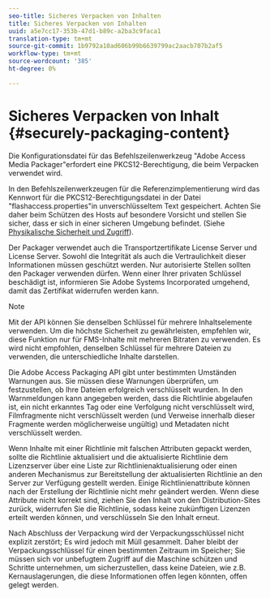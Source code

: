 ```yaml
---
seo-title: Sicheres Verpacken von Inhalten
title: Sicheres Verpacken von Inhalten
uuid: a5e7cc17-353b-47d1-b89c-a2ba3c9faca1
translation-type: tm+mt
source-git-commit: 1b9792a10ad606b99b6639799ac2aacb707b2af5
workflow-type: tm+mt
source-wordcount: '385'
ht-degree: 0%

---
```



# Sicheres Verpacken von Inhalt {#securely-packaging-content}

Die Konfigurationsdatei für das Befehlszeilenwerkzeug &quot;Adobe Access Media Packager&quot;erfordert eine PKCS12-Berechtigung, die beim Verpacken verwendet wird.

In den Befehlszeilenwerkzeugen für die Referenzimplementierung wird das Kennwort für die PKCS12-Berechtigungsdatei in der Datei &quot;flashaccess.properties&quot;in unverschlüsseltem Text gespeichert. Achten Sie daher beim Schützen des Hosts auf besondere Vorsicht und stellen Sie sicher, dass er sich in einer sicheren Umgebung befindet. (Siehe [Physikalische Sicherheit und Zugriff](../../aaxs-secure-deployment-guidelines/physical-sec-and-access.md)).

Der Packager verwendet auch die Transportzertifikate License Server und License Server. Sowohl die Integrität als auch die Vertraulichkeit dieser Informationen müssen geschützt werden. Nur autorisierte Stellen sollten den Packager verwenden dürfen. Wenn einer Ihrer privaten Schlüssel beschädigt ist, informieren Sie Adobe Systems Incorporated umgehend, damit das Zertifikat widerrufen werden kann.

>[!NOTE]
>
>Mit der API können Sie denselben Schlüssel für mehrere Inhaltselemente verwenden. Um die höchste Sicherheit zu gewährleisten, empfehlen wir, diese Funktion nur für FMS-Inhalte mit mehreren Bitraten zu verwenden. Es wird nicht empfohlen, denselben Schlüssel für mehrere Dateien zu verwenden, die unterschiedliche Inhalte darstellen.

Die Adobe Access Packaging API gibt unter bestimmten Umständen Warnungen aus. Sie müssen diese Warnungen überprüfen, um festzustellen, ob Ihre Dateien erfolgreich verschlüsselt wurden. In den Warnmeldungen kann angegeben werden, dass die Richtlinie abgelaufen ist, ein nicht erkanntes Tag oder eine Verfolgung nicht verschlüsselt wird, Filmfragmente nicht verschlüsselt werden (und Verweise innerhalb dieser Fragmente werden möglicherweise ungültig) und Metadaten nicht verschlüsselt werden.

Wenn Inhalte mit einer Richtlinie mit falschen Attributen gepackt werden, sollte die Richtlinie aktualisiert und die aktualisierte Richtlinie dem Lizenzserver über eine Liste zur Richtlinienaktualisierung oder einen anderen Mechanismus zur Bereitstellung der aktualisierten Richtlinie an den Server zur Verfügung gestellt werden. Einige Richtlinienattribute können nach der Erstellung der Richtlinie nicht mehr geändert werden. Wenn diese Attribute nicht korrekt sind, ziehen Sie den Inhalt von den Distribution-Sites zurück, widerrufen Sie die Richtlinie, sodass keine zukünftigen Lizenzen erteilt werden können, und verschlüsseln Sie den Inhalt erneut.

Nach Abschluss der Verpackung wird der Verpackungsschlüssel nicht explizit zerstört; Es wird jedoch mit Müll gesammelt. Daher bleibt der Verpackungsschlüssel für einen bestimmten Zeitraum im Speicher; Sie müssen sich vor unbefugtem Zugriff auf die Maschine schützen und Schritte unternehmen, um sicherzustellen, dass keine Dateien, wie z.B. Kernauslagerungen, die diese Informationen offen legen könnten, offen gelegt werden.
